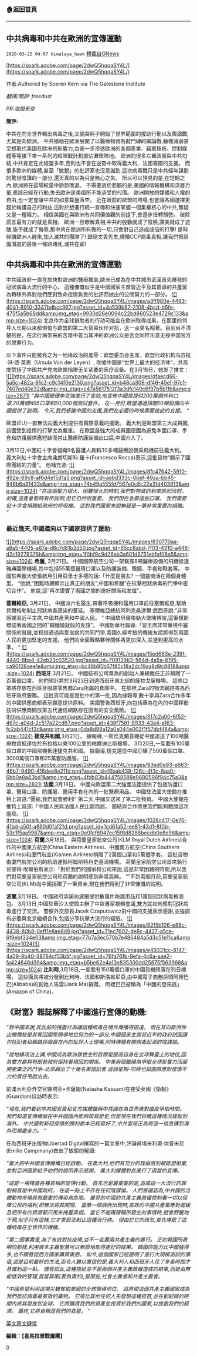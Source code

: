 ###  [:house:返回首頁](https://github.com/ourhimalayas/txt)
---

## 中共病毒和中共在歐洲的宣傳運動
`2020-03-25 04:07 himalaya_hawk` [轉載自GNews](https://gnews.org/zh-hant/152316/)

[https://spark.adobe.com/page/2dwQ5hqqaSY4L/](https://spark.adobe.com/page/2dwQ5hqqaSY4L/)

作者:Authored by Soeren Kern via The Gatestone Institute

*翻譯/簡評: freedust*

*PR:海闊天空*

**簡評:**

中共在向全世界輸出病毒之後,又貓哭耗子開始了世界範圍的援助行動以及輿論戰,尤其是向歐洲。 中共積極在歐洲展開了以醫療物資為敲門磚的輿論戰,藉機減弱甚至想取代美國在歐洲的影響力,為進一步滲透歐洲的各個產業、竊取技術、控制媒體等等接下來一系列的超限戰計劃搶佔灘頭陣地。 歐洲的很多左翼政黨與中共勾結,中共肯定在此經營多年,否則也不會在逆勢中取得義大利、法國等國的支援。 而很多歐洲的媒體,甚至「敏銳」的批評家也沒意識到,這次病毒戰只是中共經年謀劃的驚世陰謀的一部分,還天真的以為只是無心之失。 所以可以預見的是,在短期之內,歐洲將在這場較量中節節敗退。 不需要過於悲觀的是,美國的情報機構和深層力量,應該已經在行動,失去歐洲是美國所不能承受的代價。 歐洲開放的媒體和人權的自由,也一定會讓中共的如意算盤落空。 近在眼前的歐盟的垮塌,也會讓各國選擇更趨於維護自己的利益,這對於想進行統一宣傳和快速掌握一個集權核心的中共,無疑又是一種阻力。 相信美國在與歐洲有共同價值觀的前提下,會逐步扭轉頹勢。 破除謊言最有力的就是真相。 歐洲一旦瞭解真相,中共的殷勤就成了陰險,讚美就成了遮醜,施予就成了侮辱,那中共在歐洲所有做的一切,只會對自己造成成倍的打擊! 是時候讓歐洲人醒來,加入滅共的團隊了! 跟隨文貴先生,傳播CCP病毒真相,讓我們把惡魔潛逃的最後一條路堵死,滅共在即!

## **中共病毒和中共在歐洲的宣傳運動**

中共國政府一直在加快對歐洲的醫療援助,歐洲已成為在中共城市武漢首先爆發的冠狀病毒大流行的中心。 這種慷慨似乎是中國國家主席習近平及其領導的共產黨為轉移外界對他們應對致命疫情負責的批評而做出的公關努力的一部分。
[!\[\](https://spark.adobe.com/page/2dwQ5hqqaSY4L/images/a3ff980e-4493-4041-8910-3347bdbcc967.jpg?asset_id=4a539b87-2108-4bcd-b6fe-475f5a5b68dd&amp;img_etag=9930d26e0094c22bd860523e4729c133&amp;size=1024)](https://spark.adobe.com/page/2dwQ5hqqaSY4L/images/a3ff980e-4493-4041-8910-3347bdbcc967.jpg?asset_id=4a539b87-2108-4bcd-b6fe-475f5a5b68dd&amp;img_etag=9930d26e0094c22bd860523e4729c133&amp;size=1024)
北京作为全球捐助者的行动可能会在欧洲取得成果，在那里的领导人长期以来都惧怕与欧盟的第二大贸易伙伴对抗，这一点臭名昭著。目前尚不清楚的是，在流行病带来的苦难中首当其冲的欧洲公众是否会同样乐意无视中国官方的脱罪行为。

以下事件只能被称之为一地缘政治的羞辱：欧盟委员会主席，欧盟行政机构乌苏拉·冯·德·莱恩（Ursula Von der Leyen）, 吹嘘中国是“世界上最大的经济体”，并高度赞扬了中国共产党向欧盟捐赠无关紧要的医疗设备。在3月18日，她发了推文：
[!\[\](https://spark.adobe.com/page/2dwQ5hqqaSY4L/images/dfaecd66-5a5c-482a-91c2-c9c14f0e2130.png?asset_id=b48ca306-df46-45ef-97c1-7407ed40e32d&amp;img_etag=c47a5617512f3a3dfc140c6f97b5b1fb&amp;size=2871)](https://spark.adobe.com/page/2dwQ5hqqaSY4L/images/dfaecd66-5a5c-482a-91c2-c9c14f0e2130.png?asset_id=b48ca306-df46-45ef-97c1-7407ed40e32d&amp;img_etag=c47a5617512f3a3dfc140c6f97b5b1fb&amp;size=1024)
*“與中國總理李克強進行了會談,他宣佈中國將提供200萬個外科口罩,20萬個N95口罩和50,000個測試套件。 在一月份,歐盟通過捐贈50噸設備向中國提供了説明。 今天,我們感謝中國的支援,我們在必要的時候需要彼此的支援。 “*

歐盟(EU)一直無法向義大利提供有實際意義的援助。 義大利是歐盟第三大成員國,該國受到疫情的打擊尤為嚴重。 在歐盟最強大的成員國德國為避免本國口罩、手套和防護服供應短缺而禁止醫療防護裝備出口后,中國介入了。

3月12日,中國紅十字會組織9名醫護人員和30多噸醫療設備乘飛機前往義大利。 義大利紅十字會主席弗朗切斯科·羅卡(Francesco Rocca)表示,這批貨物”顯示了國際團結的力量”。 他補充道:
[!\[\](https://spark.adobe.com/page/2dwQ5hqqaSY4L/images/8fc47642-5910-492e-89c8-af6d4e15d1a5.png?asset_id=aebd333c-0bef-49aa-bb45-846b6a31433e&amp;img_etag=74b49a555fd7567e0c8c22e3fd403613&amp;size=1024)](https://spark.adobe.com/page/2dwQ5hqqaSY4L/images/8fc47642-5910-492e-89c8-af6d4e15d1a5.png?asset_id=aebd333c-0bef-49aa-bb45-846b6a31433e&amp;img_etag=74b49a555fd7567e0c8c22e3fd403613&amp;size=1024)
*“在這個壓力很大、困難很大的時刻,我們對物資的到來感到欣慰。 的確,這隻會暫時有所説明,但它仍然很重要。 我們現在急需這些口罩。 我們需要紅十字會捐贈給政府的呼吸機。 這對我們國家來說無疑是一筆非常重要的捐贈。 ”*

### **最近幾天,中國還向以下國家提供了援助:**
[!\[\](https://spark.adobe.com/page/2dwQ5hqqaSY4L/images/830770aa-a9a5-4405-a67a-d8c7d81b2d50.jpg?asset_id=65cc8abd-7f03-4310-a446-d2c19278378b&amp;img_etag=1f0bf9c9d26ab3a601d8751ebfaf08a5&amp;size=1024)](https://spark.adobe.com/page/2dwQ5hqqaSY4L/images/830770aa-a9a5-4405-a67a-d8c7d81b2d50.jpg?asset_id=65cc8abd-7f03-4310-a446-d2c19278378b&amp;img_etag=1f0bf9c9d26ab3a601d8751ebfaf08a5&amp;size=1024)
**希臘,** 3月21日。 中國國際航空公司一架載有8噸醫療設備的飛機抵達雅典國際機場,其中包括55萬個醫用口罩以及防護裝備、眼鏡、手套和鞋套等。 中國駐希臘大使張啟月引用亞里士多德的話:「什麼是朋友? 一個靈魂活在兩個身體里。 “他說,”困難時期顯示出真正的朋友”,中國和希臘”在抗擊冠狀病毒的鬥爭中密切合作”。 他說,這”再次證實了兩國之間的良好關係和友誼”。

**塞爾維亞,** 3月21日。 中國派六名醫生,帶著呼吸機和醫用口罩前往塞爾維亞,幫助貝爾格勒制止冠狀病毒感染的蔓延。 塞爾維亞總統阿列克桑達爾·武西奇說:”非常感謝習近平主席,中國共產黨和中國人民。 ” 中國駐貝爾格勒大使陳博說,這筆援助標誌著兩國之間的”鋼鐵鑄就般的友誼”。 中國新華社報導:「習主席非常重視中塞關係的發展,並相信通過與愛滋病的共同鬥爭,兩國久經考驗的傳統友誼將得到兩國人民的更加堅定的支援。 他們的全面戰略夥伴關係將更加深入,並達到更高的水準。 “
[!\[\](https://spark.adobe.com/page/2dwQ5hqqaSY4L/images/15ed663e-239f-4440-8ba4-42eb23c03520.jpg?asset_id=709129b3-564d-4a5a-8195-ca90138aee1e&amp;img_etag=bc48b95b67f85c18a2dc19aa8d9c8818&amp;size=1024)](https://spark.adobe.com/page/2dwQ5hqqaSY4L/images/15ed663e-239f-4440-8ba4-42eb23c03520.jpg?asset_id=709129b3-564d-4a5a-8195-ca90138aee1e&amp;img_etag=bc48b95b67f85c18a2dc19aa8d9c8818&amp;size=1024)
**西班牙**,3月21日。 中國技術公司華為的創始人兼總裁任正非捐贈了一百萬個口罩。 他們預計將於3月23日到達西班牙東北部的薩拉戈薩機場。 這些口罩將存放在西班牙服裝零售商Zara所屬的倉庫中。 在那裡,Zara的物流網路將為西班牙政府服務。 這批貨可能是幾批中的第一批,因為據報導,數十家與Zara合作多年的中國供應商都表示願意提供原料。 美國警告西班牙,向包括華為在內的中國移動技術供應商開放第五代通信網路存在固有的安全風險。
[!\[\](https://spark.adobe.com/page/2dwQ5hqqaSY4L/images/317c2a00-6f52-467c-a04d-2c517a22cd67.png?asset_id=438f7581-8933-43a4-a163-fc2ab441cf2d&amp;img_etag=0da8d98a12a0a044e002f1f57dbf484a&amp;size=1024)](https://spark.adobe.com/page/2dwQ5hqqaSY4L/images/317c2a00-6f52-467c-a04d-2c517a22cd67.png?asset_id=438f7581-8933-43a4-a163-fc2ab441cf2d&amp;img_etag=0da8d98a12a0a044e002f1f57dbf484a&amp;size=1024)
**捷克共和國**,3月21日。 據報導,一架烏克蘭貨機從中國運送了100噸醫療物資抵達位於布拉格以東100公里的帕爾迪比斯機場。 3月20日,一架載有100萬個口罩的中國飛機抵達捷克共和國。 據報導,捷克還從中國訂購了500萬個口罩、3000萬個口罩和25萬套防護服。
[!\[\](https://spark.adobe.com/page/2dwQ5hqqaSY4L/images/93ed0e93-e663-46b7-9490-416dee8e211d.png?asset_id=f6bab438-126c-4f3c-8aa0-6bb0e8a43bd1&amp;img_etag=4fdb83b444758588e9680596f94c75a3&amp;size=2821)](https://spark.adobe.com/page/2dwQ5hqqaSY4L/images/93ed0e93-e663-46b7-9490-416dee8e211d.png?asset_id=f6bab438-126c-4f3c-8aa0-6bb0e8a43bd1&amp;img_etag=4fdb83b444758588e9680596f94c75a3&amp;size=1024)
**法國**,3月18日。 中國向歐盟第二大強國法國提供了包括防護口罩、醫用口罩、防護服、醫用手套在內的一批醫療用品。 中國駐法國大使館在推特上寫道:”團結,我們就會勝利!” 第二天,中國又送來了第二批物資。 中國大使館在推特上寫道:「中國人民與法國人民比鄰而居。 團結與合作將使我們能夠戰勝這次瘟疫。
[!\[\](https://spark.adobe.com/page/2dwQ5hqqaSY4L/images/1028c417-0e76-41bd-a50f-a890d0faf21d.png?asset_id=1cd61a52-ee81-43d1-8f0b-53c1f5aa5987&amp;img_etag=0e0fcf6947ec15f8d8288becdb0e8e96&amp;size=1024)](https://spark.adobe.com/page/2dwQ5hqqaSY4L/images/1028c417-0e76-41bd-a50f-a890d0faf21d.png?asset_id=1cd61a52-ee81-43d1-8f0b-53c1f5aa5987&amp;img_etag=0e0fcf6947ec15f8d8288becdb0e8e96&amp;size=1024)
**荷蘭**,3月18日。 與荷蘭皇家航空公司(KLM Royal Dutch Airlines)合作的中國東方航空(China Eastern Airlines)、中國南方航空(China Southern Airlines)和廈門航空(Xiamen Airlines)捐贈了2萬個口罩和5萬個手套。 這批貨物由廈門航空公司的航班運抵阿姆斯特丹史基浦機場。 荷蘭皇家航空公司首席執行官彼得·埃爾伯斯表示:「對於我們的國家和公司來說,這是非常困難的時期,所以我們對荷蘭皇家航空公司和荷蘭的説明感到非常高興。 “”不到兩個月前,荷蘭皇家航空公司(KLM)向中國捐贈了一筆資金,現在我們得到了非常慷慨的説明。

**波蘭**,3月18日。 中國政府承諾向波蘭提供數萬件防護用品和1萬個冠狀病毒檢測包。 3月13日,中國駐華沙大使館主辦了中歐專家視頻會議,雙方就如何應對冠狀病毒進行了交流。 警察外交部長Jacek Czaputowicz對中國的支援表示感謝,並強調有必要與北京繼續合作,包括分享抗擊大流行的經驗。
[!\[\](https://spark.adobe.com/page/2dwQ5hqqaSY4L/images/92f5b106-e88c-4438-80b8-0eff1e8ae8d9.jpg?asset_id=71ec7602-de8c-4427-a5ce-6f9ebf334e03&amp;img_etag=77b7a3ec570b7e486484a5d3c51e11ca&amp;size=1024)](https://spark.adobe.com/page/2dwQ5hqqaSY4L/images/92f5b106-e88c-4438-80b8-0eff1e8ae8d9.jpg?asset_id=71ec7602-de8c-4427-a5ce-6f9ebf334e03&amp;img_etag=77b7a3ec570b7e486484a5d3c51e11ca&amp;size=1024)[!\[\](https://spark.adobe.com/page/2dwQ5hqqaSY4L/images/e49331cc-8147-4a09-8b40-38764cf53b5f.jpg?asset_id=76fa76fb-9efa-4c6a-aae2-fa424646d394&amp;img_etag=b5be62e4a13e835300dd25875f563968&amp;size=1024)](https://spark.adobe.com/page/2dwQ5hqqaSY4L/images/e49331cc-8147-4a09-8b40-38764cf53b5f.jpg?asset_id=76fa76fb-9efa-4c6a-aae2-fa424646d394&amp;img_etag=b5be62e4a13e835300dd25875f563968&amp;size=1024)
**比利時**,3月18日,一架載有150萬個口罩的中國貨機降落在列日機場。 這些面具將被分發到比利時、法國和斯洛維尼亞,由中國電子商務巨頭阿裡巴巴(Alibaba)的創始人馬雲(Jack Ma)捐贈。 阿裡巴巴被稱為「中國的亞馬遜」(Amazon of China)。

## **《財富》雜誌解釋了中國進行宣傳的動機:**

*“對中國來說,其此前的掩蓋行為讓這種病毒在境外傳播得很遠。 現在其向歐洲伸出橄欖枝是其奪回國際領導地位努力的一部分,中國國家主席習近平的政府試圖讓包括記者和網路評論員在內的批評人士閉嘴,同時傳播有關病毒起源的陰謀論。*

*“從地緣政治上講,中國成為歐洲救世主的目標是提高自身在全球舞臺上的地位,因為雙方都與特朗普政府保持著穩固的關係。 中美兩國繼續為爭取全球影響力而展開更廣泛的鬥爭-北京踢出了十幾名美國記者 這個星期-同時也試圖將應對疫情不力的責任甩脫出去。*

前澳大利亞外交官娜塔莎•卡薩姆(Natasha Kassam)在接受英國《衛報》(Guardian)採訪時表示:

*“現在,我們看到中共國官員和官方媒體聲稱中共國在為世界應對瘟疫爭取時間。 我們知道宣傳機器在中共國國內能夠改寫歷史,但是現在我們目睹這種情況複製到海外。 中共國對新冠疫情的勝利劇本已經寫好了,中共當局正為將這一信息傳到海外而竭盡全力。 “*

在為西班牙出版物Libertad Digital撰寫的一篇文章中,評論員埃米利奧·坎普米尼(Emilio Campmany)做出了敏銳的解讀:

*“龐大的中共國宣傳機構已經啟動。 在義大利,他們有充分的理由感到被歐盟拋棄,並對亞洲國家給予他們的説明表示感謝。 義大利媒體對此進行了適當的宣傳。*

*“這是一場掩蓋各種真相的宣傳行動。 首先也是最重要的是,造成這一大流行的罪魁禍首是中共國政府。 在這一點上不存在任何陰謀論。 人們普遍認為,中共國的活體動物市場具有嚴重的傳染病危險。 嚴苛的中國的共產主義政權控制著一切以保障公民的福利,卻無法將其關閉。 當第一個病例出現時,高效的中國共產黨應對遲緩且把所有的資源都只用來掩蓋真相。 當它不能再隱瞞所發生的事情時,就會野蠻地干預,似乎只有這樣,它才會設法制止這種流行病。 但由於它的疏忽,首先導致了這種病毒在全世界的傳播。*

*“第二個事實是,為了有效對抗疫情,並不一定要用共產主義的暴行。 正如韓國所表明的那樣,利用資本主義智慧可以無限地取得更好的結果。 韓國的能力比中國強得多,也不願意從西方國家購買東西。 如今,這個國家已經證明了進行大規模測試的價值,這是目前最好的方法,而令人難以置信的是,義大利人和西班牙人花了多長時間才意識到這一點。 儘管如此,這種拖延並不是兩個共產主義政權造成的結果,而是由無能低效的管理,首當其衝(要負責的),是那些,社會主義者和共產主義者。*

*“中國希望利用這場災難奪取美國的全球領導地位。 這將使這個共產主義國家成為我們抵抗病毒最有效的藥物。 它將比其他任何人先發現這種疫苗,並在創紀錄的時間內將其發放到全球。 它將購買我們的資產並投資於我們的國家,以挽救我們的經濟。 最終,它將自稱是我們的救星。 “*

[英文原文鏈接](https://www.zerohedge.com/geopolitical/covid-19-chinas-propaganda-campaign-europe)

**編輯：【喜馬拉雅戰鷹團】**

0
